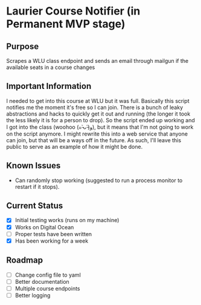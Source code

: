 # Laurier Course Notifier (in Permanent MVP stage)

## Purpose
Scrapes a WLU class endpoint and sends an email through mailgun if the available seats in a course changes

## Important Information
I needed to get into this course at WLU but it was full. Basically this script notifies me the moment it's free so I can join. There is a bunch of leaky abstractions and hacks to quickly get it out and running (the longer it took the less likely it is for a person to drop). So the script ended up working and I got into the class (woohoo (๑˃̵ᴗ˂̵)و), but it means that I'm not going to work on the script anymore. I might rewrite this into a web service that anyone can join, but that will be a ways off in the future. As such, I'll leave this public to serve as an example of how it might be done.

## Known Issues
- Can randomly stop working (suggested to run a process monitor to restart if it stops).

## Current Status
- [x] Initial testing works (runs on my machine)
- [x] Works on Digital Ocean
- [ ] Proper tests have been written
- [x] Has been working for a week

## Roadmap
- [ ] Change config file to yaml
- [ ] Better documentation
- [ ] Multiple course endpoints
- [ ] Better logging
